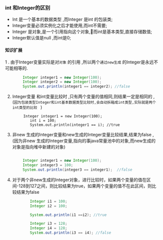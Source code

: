 ### int 和Integer的区别

- Int 是一个基本的数据类型 ,而Integer 是int 的包装类;
- Integer变量必须实例化之后才能使用,而int不需要;
- Integer 是对象,是一个引用指向这个对象,而int是基本类型,直接存储数值;
- Integer默认值是null ,而int是0;



####  知识扩展

 1 . 由于Integer变量实际是对`对象` 的引用 ,所以两个`通过new生成` 的Integer是永远不可能相等的. 

```java
 		Integer integer1 = new Integer(100);
        Integer integer2 = new Integer(100);
        System.out.println(integer1 == integer2); //false

```



2. Integer变量 和int变量比较时 ,只有两个变量的值相同,则结果一定是相同的 ,(`因为包装类型Integer和int基本数据类型比较时,会自动拆箱成int类型,实际就是两个int类型的比较 ` )

   

   ```
   		Integer integer1 = new Integer(100);
           int i = 100;
           System.out.println(integer1 == i); //true
   ```

   

3. 非new 生成的Integer变量和new生成的Integer变量比较结果,结果为false ,(因为非new 生成的Integer变量,指向的事java常量池中的对象,而new生成的对象是指向堆中新建的对象)

```java

        Integer integer1 = new Integer(100);
        Integer integer3 = 100;
        System.out.println(integer3 == integer1);  //false

```

4. 对于两个非new生成的Integer对象，进行比较时，如果两个变量的值在区间-128到127之间，则比较结果为true，如果两个变量的值不在此区间，则比较结果为false

   ```java
           Integer i1 = 100;
           Integer i2 = 100;
   
           System.out.println(i1 ==i2); //true
   
   ```

   ```java
           Integer i3 = 128;
           Integer i4 = 128;
           System.out.println(i3 == i4); //false
   
   ```

   